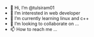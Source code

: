 - 👋 Hi, I’m @tulsiram01
- 👀 I’m interested in web developer
- 🌱 I’m currently learning linux and c++
- 💞️ I’m looking to collaborate on ...
- 📫 How to reach me ...

<!---
tulsiram01/tulsiram01 is a ✨ special ✨ repository because its `README.md` (this file) appears on your GitHub profile.
You can click the Preview link to take a look at your changes.
--->
